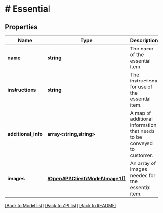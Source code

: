 # # Essential

## Properties

Name | Type | Description | Notes
------------ | ------------- | ------------- | -------------
**name** | **string** | The name of the essential item. | [optional]
**instructions** | **string** | The instructions for use of the essential item. | [optional]
**additional_info** | **array<string,string>** | A map of additional information that needs to be conveyed to customer. | [optional]
**images** | [**\OpenAPI\Client\Model\Image1[]**](Image1.md) | An array of images needed for the essential item. | [optional]

[[Back to Model list]](../../README.md#models) [[Back to API list]](../../README.md#endpoints) [[Back to README]](../../README.md)

